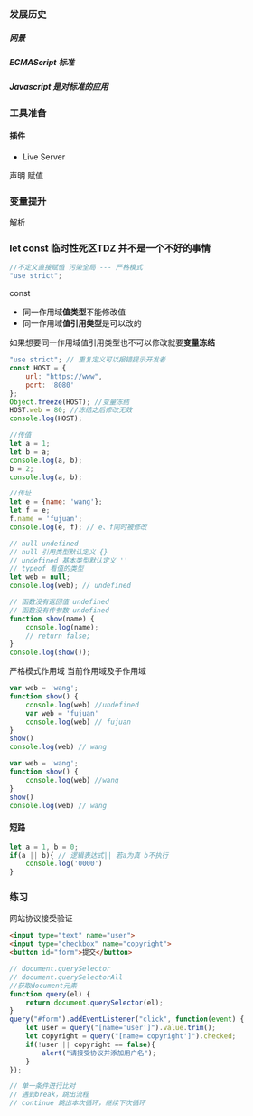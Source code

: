 ### 发展历史
##### 网景
##### ECMAScript 标准
##### Javascript 是对标准的应用

### 工具准备
#### 插件
* Live Server

声明
赋值

### 变量提升
解析

### let const 临时性死区TDZ 并不是一个不好的事情

```javascript
//不定义直接赋值 污染全局 --- 严格模式
"use strict";
```

const 
* 同一作用域**值类型**不能修改值
* 同一作用域**值引用类型**是可以改的

如果想要同一作用域值引用类型也不可以修改就要**变量冻结**
```javascript
"use strict"; // 重复定义可以报错提示开发者
const HOST = {
    url: "https://www",
    port: '8080'
};
Object.freeze(HOST); //变量冻结
HOST.web = 80; //冻结之后修改无效
console.log(HOST);
```
```javascript
//传值 
let a = 1;
let b = a;
console.log(a, b);
b = 2;
console.log(a, b);

//传址
let e = {name: 'wang'};
let f = e;
f.name = 'fujuan';
console.log(e, f); // e、f同时被修改
```

```javascript
// null undefined
// null 引用类型默认定义 {}
// undefined 基本类型默认定义 ''
// typeof 看值的类型
let web = null; 
console.log(web); // undefined

// 函数没有返回值 undefined
// 函数没有传参数 undefined
function show(name) {
    console.log(name); 
    // return false;
}
console.log(show());
```
严格模式作用域 当前作用域及子作用域

```javascript
var web = 'wang';
function show() {
    console.log(web) //undefined
    var web = 'fujuan' 
    console.log(web) // fujuan
}
show()
console.log(web) // wang
```

```javascript
var web = 'wang';
function show() {
    console.log(web) //wang
}
show()
console.log(web) // wang
```

#### 短路
```javascript
let a = 1, b = 0;
if(a || b){ // 逻辑表达式|| 若a为真 b不执行
    console.log('0000')
}
```

### 练习
 网站协议接受验证
```html
<input type="text" name="user">
<input type="checkbox" name="copyright">
<button id="form">提交</button>
```
```javascript
// document.querySelector
// document.querySelectorAll
//获取document元素
function query(el) {
    return document.querySelector(el);
}
query("#form").addEventListener("click", function(event) {
    let user = query("[name='user']").value.trim();
    let copyright = query("[name='copyright']").checked;
    if(!user || copyright == false){
        alert("请接受协议并添加用户名");
    }
});
```

```javascript
// 单一条件进行比对
// 遇到break，跳出流程
// continue 跳出本次循环，继续下次循环
```




